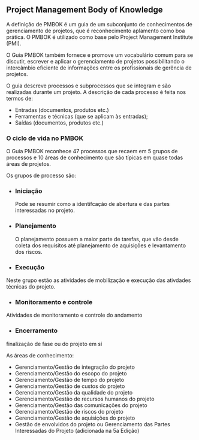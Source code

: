 ## Project Management Body of Knowledge

A definição de PMBOK é um guia de um subconjunto de conhecimentos de gerenciamento de projetos, que é reconhecimento aplamento como boa prática.
O PMBOK é utilizado como base pelo Project Management Institute (PMI).

O Guia PMBOK também fornece e promove um vocabulário comum para se discutir, escrever e aplicar o gerenciamento de 
projetos possibilitando o intercâmbio eficiente de informações entre os profissionais de gerência de projetos.

O guia descreve processos e subprocessos que se integram e são realizadas durante um projeto. A descrição de cada processo é feita nos termos de:<br>
* Entradas (documentos, produtos etc.)
* Ferramentas e técnicas (que se aplicam às entradas);
* Saídas (documentos, produtos etc.)

### O ciclo de vida no PMBOK

O Guia PMBOK reconhece 47 processos que recaem em 5 grupos de processos e 10 áreas de conhecimento que são típicas em quase todas áreas de projetos.

Os grupos de processo são: 
* ### Iniciação
  Pode se resumir como a identifcação de abertura e das partes interessadas no projeto.
* ### Planejamento
  O planejamento possuem a maior parte de tarefas, que vão desde coleta dos requisitos até planejamento de aquisições e levantamento dos riscos.
* ### Execução
 Neste grupo estão as atividades de mobilização e execução das ativdades técnicas do projeto.
* ### Monitoramento e controle
Atividades de monitoramento e controle do andamento
* ### Encerramento
finalização de fase ou do projeto em sí

As áreas de conhecimento:

* Gerenciamento/Gestão de integração do projeto
* Gerenciamento/Gestão do escopo do projeto
* Gerenciamento/Gestão de tempo do projeto
* Gerenciamento/Gestão de custos do projeto
* Gerenciamento/Gestão da qualidade do projeto
* Gerenciamento/Gestão de recursos humanos do projeto
* Gerenciamento/Gestão das comunicações do projeto
* Gerenciamento/Gestão de riscos do projeto
* Gerenciamento/Gestão de aquisições do projeto
* Gestão de envolvidos do projeto ou Gerenciamento das Partes Interessadas do Projeto (adicionada na 5a Edição)

